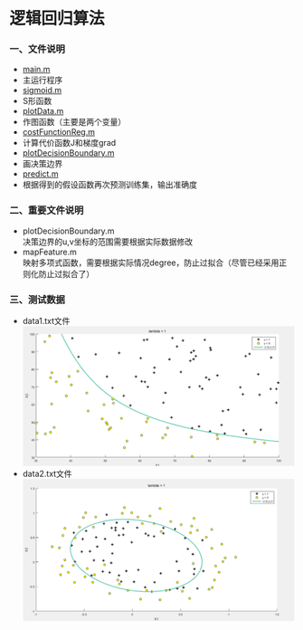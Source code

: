 逻辑回归算法
=============
### 一、文件说明
- [main.m][1.1]
 - 主运行程序
- [sigmoid.m][1.2]
 - S形函数
- [plotData.m][1.3]
 - 作图函数（主要是两个变量）
- [costFunctionReg.m][1.4]
 - 计算代价函数J和梯度grad
- [plotDecisionBoundary.m][1.5]
 - 画决策边界
- [predict.m][1.6]
 - 根据得到的假设函数再次预测训练集，输出准确度

### 二、重要文件说明
- plotDecisionBoundary.m   
决策边界的u,v坐标的范围需要根据实际数据修改
- mapFeature.m   
映射多项式函数，需要根据实际情况degree，防止过拟合（尽管已经采用正则化防止过拟合了）
### 三、测试数据
- data1.txt文件
![逻辑回归][3.1]
- data2.txt文件
![逻辑回归][3.2]



[1.1]:main.m
[1.2]:sigmoid.m
[1.3]:plotData.m
[1.4]:costFunctionReg.m
[1.5]:plotDecisionBoundary.m
[1.6]:predict.m

[3.1]: ../images/LogisticRegression_01.png "LogisticRegression_01.png"
[3.2]: ../images/LogisticRegression_02.png "LogisticRegression_02.png"
